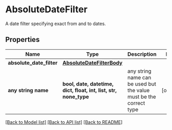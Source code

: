 # AbsoluteDateFilter

A date filter specifying exact from and to dates.

## Properties
Name | Type | Description | Notes
------------ | ------------- | ------------- | -------------
**absolute_date_filter** | [**AbsoluteDateFilterBody**](AbsoluteDateFilterBody.md) |  | 
**any string name** | **bool, date, datetime, dict, float, int, list, str, none_type** | any string name can be used but the value must be the correct type | [optional]

[[Back to Model list]](../README.md#documentation-for-models) [[Back to API list]](../README.md#documentation-for-api-endpoints) [[Back to README]](../README.md)


